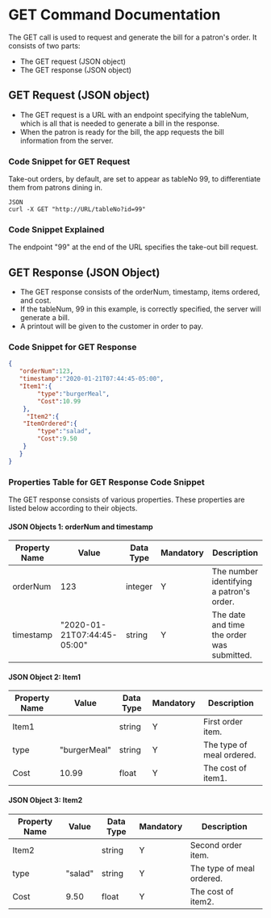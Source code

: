 # GET Command Documentation
The GET call is used to request and generate the bill for a patron's order. It consists of two parts:  
* The GET request (JSON object)
* The GET response (JSON object)
 
## GET Request (JSON object)  
* The GET request is a URL with an endpoint specifying the tableNum, which is all that is needed to generate a bill in the response.
* When the patron is ready for the bill, the app requests the bill information from the server.

### Code Snippet for GET Request    
Take-out orders, by default, are set to appear as tableNo 99, to differentiate them from patrons dining in.  
```
JSON
curl -X GET "http://URL/tableNo?id=99"
```
### Code Snippet Explained  
The endpoint "99" at the end of the URL specifies the take-out bill request.

## GET Response (JSON Object)  
* The GET response consists of the orderNum, timestamp, items ordered, and cost.
* If the tableNum, 99 in this example, is correctly specified, the server will generate a bill.
* A printout will be given to the customer in order to pay.

### Code Snippet for GET Response  

```JSON
{
   "orderNum":123,
   "timestamp":"2020-01-21T07:44:45-05:00",
   "Item1":{
  	 	"type":"burgerMeal",
     	"Cost":10.99
  	},
     "Item2":{
  	"ItemOrdered":{
     	"type":"salad",
     	"Cost":9.50
  	}
   }
}
```
  
### Properties Table for GET Response Code Snippet  
The GET response consists of various properties.  These properties are listed below according to their objects. 
#### JSON Objects 1: **orderNum and timestamp**  

| Property Name | Value                       | Data Type | Mandatory | Description                                        | 
|---------------|-----------------------------|-----------|-----------|----------------------------------------------------|  
| orderNum      | 123                         | integer   | Y         | The number identifying a patron's order.           |  					
| timestamp	    | "2020-01-21T07:44:45-05:00" | string    | Y         | The date and time the order was submitted.         |  

#### JSON Object 2: **Item1**  

| Property Name | Value                   | Data Type | Mandatory | Description                                        | 
|---------------|-------------------------|-----------|-----------|----------------------------------------------------|  
| Item1         |                         | string    | Y         | First order item.                                  |  					
| type        	| "burgerMeal"            | string    | Y         | The type of meal ordered.                          |  
| Cost          | 10.99                   | float     | Y         | The cost of item1.                                 |  

#### JSON Object 3: **Item2**  

| Property Name | Value                   | Data Type | Mandatory | Description                                        | 
|---------------|-------------------------|-----------|-----------|----------------------------------------------------|  
| Item2         |                         | string    | Y         | Second order item.                                 |  					
| type        	| "salad"                 | string    | Y         | The type of meal ordered.                          |  
| Cost          | 9.50                    | float     | Y         | The cost of item2.                                 |  

 
 
